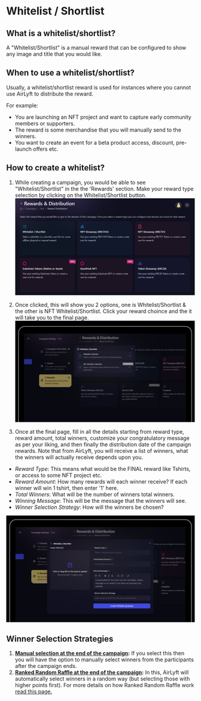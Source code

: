 # Whitelist / Shortlist

## What is a whitelist/shortlist?
A "Whitelist/Shortlist" is a manual reward that can be configured to show any image and title that you would like.

## When to use a whitelist/shortlist?
Usually, a whitelist/shortlist reward is used for instances where you cannot use AirLyft to distribute the reward. 

For example:
- You are launching an NFT project and want to capture early community members or supporters.
- The reward is some merchandise that you will manually send to the winners.
- You want to create an event for a beta product access, discount, pre-launch offers etc.

## How to create a whitelist?

1. While creating a campaign, you would be able to see "Whitelist/Shortlist" in the the 'Rewards' section. Make your reward type selection by clicking on the Whitelist/Shortlist button.
![Creating a whitelist giveaway](../images/rewardsmain.png)

2. Once clicked, this will show you 2 options, one is Whitelist/Shortlist & the other is NFT Whitelist/Shortlist. Click your reward choince and the it will take you to the final page.
![Creating a whitelist giveaway](../images/wl4.jpg)

3. Once at the final page, fill in all the details starting from reward type, reward amount, total winners, customize your congratulatory message as per your liking, and then finally the distribution date of the campaign rewards.
Note that from AirLyft, you will receive a list of winners, what the winners will actually receive depends upon you.
- *Reward Type*: This means what would be the FINAL reward like Tshirts, or access to some NFT project etc.
- *Reward Amount*: How many rewards will each winner receive? If each winner will win 1 tshirt, then enter '1' here.
- *Total Winners*: What will be the number of winners total winners.
- *Winning Message*: This will be the message that the winners will see.
- *Winner Selection Strategy*: How will the winners be chosen?

![Creating a whitelist giveaway](../images/wl5.jpg)

## Winner Selection Strategies
1. **[Manual selection at the end of the campaign](../winner-selection/manual):** If you select this then you will have the option to manually select winners from the participants after the campaign ends.
2. **[Ranked Random Raffle at the end of the campaign](../winner-selection/ranked-random):** In this, AirLyft will automatically select winners in a random way (but selecting those with higher points first). For more details on how Ranked Random Raffle work [read this page.](../winner-selection/ranked-random)